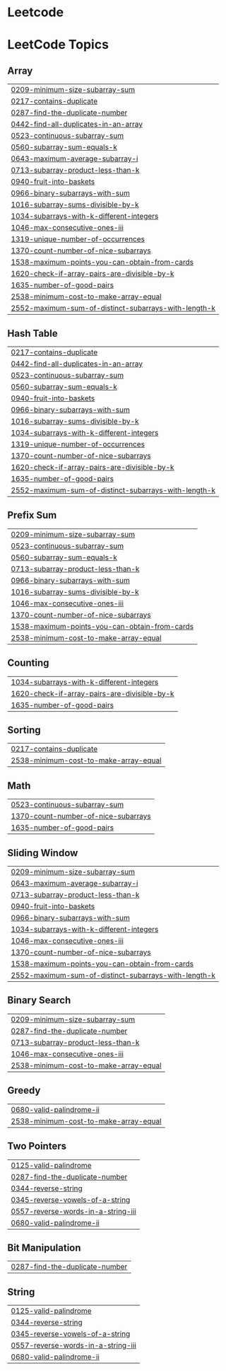 # Leetcode
<!---LeetCode Topics Start-->
# LeetCode Topics
## Array
|  |
| ------- |
| [0209-minimum-size-subarray-sum](https://github.com/rickymahto22/Leetcode/tree/master/0209-minimum-size-subarray-sum) |
| [0217-contains-duplicate](https://github.com/rickymahto22/Leetcode/tree/master/0217-contains-duplicate) |
| [0287-find-the-duplicate-number](https://github.com/rickymahto22/Leetcode/tree/master/0287-find-the-duplicate-number) |
| [0442-find-all-duplicates-in-an-array](https://github.com/rickymahto22/Leetcode/tree/master/0442-find-all-duplicates-in-an-array) |
| [0523-continuous-subarray-sum](https://github.com/rickymahto22/Leetcode/tree/master/0523-continuous-subarray-sum) |
| [0560-subarray-sum-equals-k](https://github.com/rickymahto22/Leetcode/tree/master/0560-subarray-sum-equals-k) |
| [0643-maximum-average-subarray-i](https://github.com/rickymahto22/Leetcode/tree/master/0643-maximum-average-subarray-i) |
| [0713-subarray-product-less-than-k](https://github.com/rickymahto22/Leetcode/tree/master/0713-subarray-product-less-than-k) |
| [0940-fruit-into-baskets](https://github.com/rickymahto22/Leetcode/tree/master/0940-fruit-into-baskets) |
| [0966-binary-subarrays-with-sum](https://github.com/rickymahto22/Leetcode/tree/master/0966-binary-subarrays-with-sum) |
| [1016-subarray-sums-divisible-by-k](https://github.com/rickymahto22/Leetcode/tree/master/1016-subarray-sums-divisible-by-k) |
| [1034-subarrays-with-k-different-integers](https://github.com/rickymahto22/Leetcode/tree/master/1034-subarrays-with-k-different-integers) |
| [1046-max-consecutive-ones-iii](https://github.com/rickymahto22/Leetcode/tree/master/1046-max-consecutive-ones-iii) |
| [1319-unique-number-of-occurrences](https://github.com/rickymahto22/Leetcode/tree/master/1319-unique-number-of-occurrences) |
| [1370-count-number-of-nice-subarrays](https://github.com/rickymahto22/Leetcode/tree/master/1370-count-number-of-nice-subarrays) |
| [1538-maximum-points-you-can-obtain-from-cards](https://github.com/rickymahto22/Leetcode/tree/master/1538-maximum-points-you-can-obtain-from-cards) |
| [1620-check-if-array-pairs-are-divisible-by-k](https://github.com/rickymahto22/Leetcode/tree/master/1620-check-if-array-pairs-are-divisible-by-k) |
| [1635-number-of-good-pairs](https://github.com/rickymahto22/Leetcode/tree/master/1635-number-of-good-pairs) |
| [2538-minimum-cost-to-make-array-equal](https://github.com/rickymahto22/Leetcode/tree/master/2538-minimum-cost-to-make-array-equal) |
| [2552-maximum-sum-of-distinct-subarrays-with-length-k](https://github.com/rickymahto22/Leetcode/tree/master/2552-maximum-sum-of-distinct-subarrays-with-length-k) |
## Hash Table
|  |
| ------- |
| [0217-contains-duplicate](https://github.com/rickymahto22/Leetcode/tree/master/0217-contains-duplicate) |
| [0442-find-all-duplicates-in-an-array](https://github.com/rickymahto22/Leetcode/tree/master/0442-find-all-duplicates-in-an-array) |
| [0523-continuous-subarray-sum](https://github.com/rickymahto22/Leetcode/tree/master/0523-continuous-subarray-sum) |
| [0560-subarray-sum-equals-k](https://github.com/rickymahto22/Leetcode/tree/master/0560-subarray-sum-equals-k) |
| [0940-fruit-into-baskets](https://github.com/rickymahto22/Leetcode/tree/master/0940-fruit-into-baskets) |
| [0966-binary-subarrays-with-sum](https://github.com/rickymahto22/Leetcode/tree/master/0966-binary-subarrays-with-sum) |
| [1016-subarray-sums-divisible-by-k](https://github.com/rickymahto22/Leetcode/tree/master/1016-subarray-sums-divisible-by-k) |
| [1034-subarrays-with-k-different-integers](https://github.com/rickymahto22/Leetcode/tree/master/1034-subarrays-with-k-different-integers) |
| [1319-unique-number-of-occurrences](https://github.com/rickymahto22/Leetcode/tree/master/1319-unique-number-of-occurrences) |
| [1370-count-number-of-nice-subarrays](https://github.com/rickymahto22/Leetcode/tree/master/1370-count-number-of-nice-subarrays) |
| [1620-check-if-array-pairs-are-divisible-by-k](https://github.com/rickymahto22/Leetcode/tree/master/1620-check-if-array-pairs-are-divisible-by-k) |
| [1635-number-of-good-pairs](https://github.com/rickymahto22/Leetcode/tree/master/1635-number-of-good-pairs) |
| [2552-maximum-sum-of-distinct-subarrays-with-length-k](https://github.com/rickymahto22/Leetcode/tree/master/2552-maximum-sum-of-distinct-subarrays-with-length-k) |
## Prefix Sum
|  |
| ------- |
| [0209-minimum-size-subarray-sum](https://github.com/rickymahto22/Leetcode/tree/master/0209-minimum-size-subarray-sum) |
| [0523-continuous-subarray-sum](https://github.com/rickymahto22/Leetcode/tree/master/0523-continuous-subarray-sum) |
| [0560-subarray-sum-equals-k](https://github.com/rickymahto22/Leetcode/tree/master/0560-subarray-sum-equals-k) |
| [0713-subarray-product-less-than-k](https://github.com/rickymahto22/Leetcode/tree/master/0713-subarray-product-less-than-k) |
| [0966-binary-subarrays-with-sum](https://github.com/rickymahto22/Leetcode/tree/master/0966-binary-subarrays-with-sum) |
| [1016-subarray-sums-divisible-by-k](https://github.com/rickymahto22/Leetcode/tree/master/1016-subarray-sums-divisible-by-k) |
| [1046-max-consecutive-ones-iii](https://github.com/rickymahto22/Leetcode/tree/master/1046-max-consecutive-ones-iii) |
| [1370-count-number-of-nice-subarrays](https://github.com/rickymahto22/Leetcode/tree/master/1370-count-number-of-nice-subarrays) |
| [1538-maximum-points-you-can-obtain-from-cards](https://github.com/rickymahto22/Leetcode/tree/master/1538-maximum-points-you-can-obtain-from-cards) |
| [2538-minimum-cost-to-make-array-equal](https://github.com/rickymahto22/Leetcode/tree/master/2538-minimum-cost-to-make-array-equal) |
## Counting
|  |
| ------- |
| [1034-subarrays-with-k-different-integers](https://github.com/rickymahto22/Leetcode/tree/master/1034-subarrays-with-k-different-integers) |
| [1620-check-if-array-pairs-are-divisible-by-k](https://github.com/rickymahto22/Leetcode/tree/master/1620-check-if-array-pairs-are-divisible-by-k) |
| [1635-number-of-good-pairs](https://github.com/rickymahto22/Leetcode/tree/master/1635-number-of-good-pairs) |
## Sorting
|  |
| ------- |
| [0217-contains-duplicate](https://github.com/rickymahto22/Leetcode/tree/master/0217-contains-duplicate) |
| [2538-minimum-cost-to-make-array-equal](https://github.com/rickymahto22/Leetcode/tree/master/2538-minimum-cost-to-make-array-equal) |
## Math
|  |
| ------- |
| [0523-continuous-subarray-sum](https://github.com/rickymahto22/Leetcode/tree/master/0523-continuous-subarray-sum) |
| [1370-count-number-of-nice-subarrays](https://github.com/rickymahto22/Leetcode/tree/master/1370-count-number-of-nice-subarrays) |
| [1635-number-of-good-pairs](https://github.com/rickymahto22/Leetcode/tree/master/1635-number-of-good-pairs) |
## Sliding Window
|  |
| ------- |
| [0209-minimum-size-subarray-sum](https://github.com/rickymahto22/Leetcode/tree/master/0209-minimum-size-subarray-sum) |
| [0643-maximum-average-subarray-i](https://github.com/rickymahto22/Leetcode/tree/master/0643-maximum-average-subarray-i) |
| [0713-subarray-product-less-than-k](https://github.com/rickymahto22/Leetcode/tree/master/0713-subarray-product-less-than-k) |
| [0940-fruit-into-baskets](https://github.com/rickymahto22/Leetcode/tree/master/0940-fruit-into-baskets) |
| [0966-binary-subarrays-with-sum](https://github.com/rickymahto22/Leetcode/tree/master/0966-binary-subarrays-with-sum) |
| [1034-subarrays-with-k-different-integers](https://github.com/rickymahto22/Leetcode/tree/master/1034-subarrays-with-k-different-integers) |
| [1046-max-consecutive-ones-iii](https://github.com/rickymahto22/Leetcode/tree/master/1046-max-consecutive-ones-iii) |
| [1370-count-number-of-nice-subarrays](https://github.com/rickymahto22/Leetcode/tree/master/1370-count-number-of-nice-subarrays) |
| [1538-maximum-points-you-can-obtain-from-cards](https://github.com/rickymahto22/Leetcode/tree/master/1538-maximum-points-you-can-obtain-from-cards) |
| [2552-maximum-sum-of-distinct-subarrays-with-length-k](https://github.com/rickymahto22/Leetcode/tree/master/2552-maximum-sum-of-distinct-subarrays-with-length-k) |
## Binary Search
|  |
| ------- |
| [0209-minimum-size-subarray-sum](https://github.com/rickymahto22/Leetcode/tree/master/0209-minimum-size-subarray-sum) |
| [0287-find-the-duplicate-number](https://github.com/rickymahto22/Leetcode/tree/master/0287-find-the-duplicate-number) |
| [0713-subarray-product-less-than-k](https://github.com/rickymahto22/Leetcode/tree/master/0713-subarray-product-less-than-k) |
| [1046-max-consecutive-ones-iii](https://github.com/rickymahto22/Leetcode/tree/master/1046-max-consecutive-ones-iii) |
| [2538-minimum-cost-to-make-array-equal](https://github.com/rickymahto22/Leetcode/tree/master/2538-minimum-cost-to-make-array-equal) |
## Greedy
|  |
| ------- |
| [0680-valid-palindrome-ii](https://github.com/rickymahto22/Leetcode/tree/master/0680-valid-palindrome-ii) |
| [2538-minimum-cost-to-make-array-equal](https://github.com/rickymahto22/Leetcode/tree/master/2538-minimum-cost-to-make-array-equal) |
## Two Pointers
|  |
| ------- |
| [0125-valid-palindrome](https://github.com/rickymahto22/Leetcode/tree/master/0125-valid-palindrome) |
| [0287-find-the-duplicate-number](https://github.com/rickymahto22/Leetcode/tree/master/0287-find-the-duplicate-number) |
| [0344-reverse-string](https://github.com/rickymahto22/Leetcode/tree/master/0344-reverse-string) |
| [0345-reverse-vowels-of-a-string](https://github.com/rickymahto22/Leetcode/tree/master/0345-reverse-vowels-of-a-string) |
| [0557-reverse-words-in-a-string-iii](https://github.com/rickymahto22/Leetcode/tree/master/0557-reverse-words-in-a-string-iii) |
| [0680-valid-palindrome-ii](https://github.com/rickymahto22/Leetcode/tree/master/0680-valid-palindrome-ii) |
## Bit Manipulation
|  |
| ------- |
| [0287-find-the-duplicate-number](https://github.com/rickymahto22/Leetcode/tree/master/0287-find-the-duplicate-number) |
## String
|  |
| ------- |
| [0125-valid-palindrome](https://github.com/rickymahto22/Leetcode/tree/master/0125-valid-palindrome) |
| [0344-reverse-string](https://github.com/rickymahto22/Leetcode/tree/master/0344-reverse-string) |
| [0345-reverse-vowels-of-a-string](https://github.com/rickymahto22/Leetcode/tree/master/0345-reverse-vowels-of-a-string) |
| [0557-reverse-words-in-a-string-iii](https://github.com/rickymahto22/Leetcode/tree/master/0557-reverse-words-in-a-string-iii) |
| [0680-valid-palindrome-ii](https://github.com/rickymahto22/Leetcode/tree/master/0680-valid-palindrome-ii) |
<!---LeetCode Topics End-->